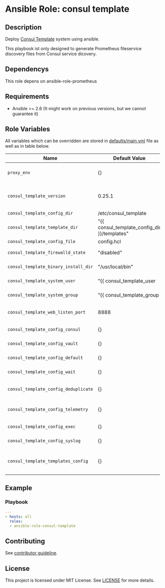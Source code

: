 # Ansible Role: consul template

## Description

Deploy [Consul Template](https://github.com/hashicorp/consul-template) system using ansible.

This playbook ist only designed to generate Prometheus fileservice discovery files from Consul service dicovery.

## Dependencys

This role depens on ansible-role-prometheus

## Requirements

- Ansible >= 2.6 (It might work on previous versions, but we cannot guarantee it)

## Role Variables

All variables which can be overridden are stored in [defaults/main.yml](defaults/main.yml) file as well as in table below.

| Name           | Default Value | Description                        |
| -------------- | ------------- | -----------------------------------|
| `proxy_env` |  {} | Set proxy environment variables |
| `consul_template_version` | 0.25.1 | Consul Template download Version |
| `consul_template_config_dir` | /etc/consul_template | Config Path |
| `consul_template_template_dir` | "{{ consul_template_config_dir }}/templates" | Template store path |
| `consul_template_config_file` | config.hcl | Config file name |
| `consul_template_firewalld_state` | "disabled" | Allow access on firewalld port |
| `consul_template_binary_install_dir` | "/usr/local/bin" | Base binary path |
| `consul_template_system_user` | "{{ consul_template_user | default('consul') }}" | User for Consul Template |
| `consul_template_system_group` | "{{ consul_template_group | default('consul') }}" | Group for Consul Template |
| `consul_template_web_listen_port` | 8888 | Prometheus metrics listen Port |
| `consul_template_config_consul` | {} | Configure consul entpoint |
| `consul_template_config_vault` | {} | Configure vault entpoint |
| `consul_template_config_default` | {} | Configure default options |
| `consul_template_config_wait` | {} | Configure wait options |
| `consul_template_config_deduplicate` | {} | Configure deduplication options |
| `consul_template_config_telemetry` | {} | Configure telemetry options |
| `consul_template_config_exec` | {} | Configure exec options |
| `consul_template_config_syslog` | {} | Configure syslog options |
| `consul_template_templates_config` | {} | Configure prometheus file_sd templates |

## Example

### Playbook

```yaml
---
- hosts: all
  roles:
  - ansible-role-consul-template
```

## Contributing

See [contributor guideline](CONTRIBUTING.md).

## License

This project is licensed under MIT License. See [LICENSE](/LICENSE) for more details.
